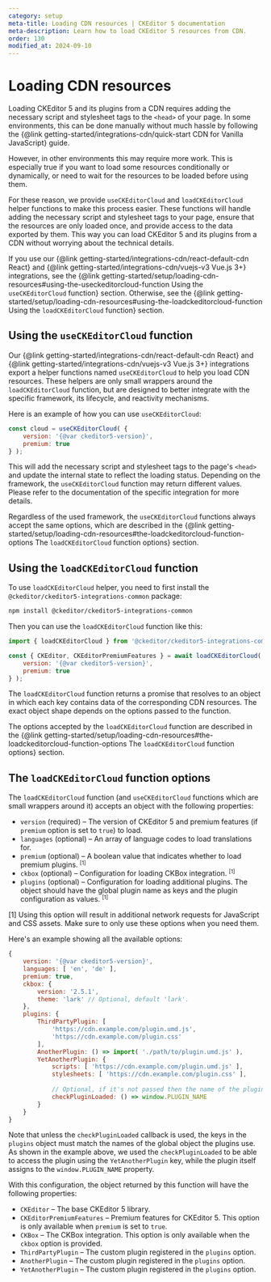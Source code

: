 ```yaml
---
category: setup
meta-title: Loading CDN resources | CKEditor 5 documentation
meta-description: Learn how to load CKEditor 5 resources from CDN.
order: 130
modified_at: 2024-09-10
---
```


# Loading CDN resources

Loading CKEditor&nbsp;5 and its plugins from a CDN requires adding the necessary script and stylesheet tags to the `<head>` of your page. In some environments, this can be done manually without much hassle by following the {@link getting-started/integrations-cdn/quick-start CDN for Vanilla JavaScript} guide.

However, in other environments this may require more work. This is especially true if you want to load some resources conditionally or dynamically, or need to wait for the resources to be loaded before using them.

For these reason, we provide `useCKEditorCloud` and `loadCKEditorCloud` helper functions to make this process easier. These functions will handle adding the necessary script and stylesheet tags to your page, ensure that the resources are only loaded once, and provide access to the data exported by them. This way you can load CKEditor&nbsp;5 and its plugins from a CDN without worrying about the technical details.

If you use our {@link getting-started/integrations-cdn/react-default-cdn React} and {@link getting-started/integrations-cdn/vuejs-v3 Vue.js 3+} integrations, see the {@link getting-started/setup/loading-cdn-resources#using-the-useckeditorcloud-function Using the `useCKEditorCloud` function} section. Otherwise, see the {@link getting-started/setup/loading-cdn-resources#using-the-loadckeditorcloud-function Using the `loadCKEditorCloud` function} section.

## Using the `useCKEditorCloud` function

Our {@link getting-started/integrations-cdn/react-default-cdn React} and {@link getting-started/integrations-cdn/vuejs-v3 Vue.js 3+} integrations export a helper functions named `useCKEditorCloud` to help you load CDN resources. These helpers are only small wrappers around the `loadCKEditorCloud` function, but are designed to better integrate with the specific framework, its lifecycle, and reactivity mechanisms.

Here is an example of how you can use `useCKEditorCloud`:

```js
const cloud = useCKEditorCloud( {
	version: '{@var ckeditor5-version}',
	premium: true
} );
```

This will add the necessary script and stylesheet tags to the page's `<head>` and update the internal state to reflect the loading status. Depending on the framework, the `useCKEditorCloud` function may return different values. Please refer to the documentation of the specific integration for more details.

Regardless of the used framework, the `useCKEditorCloud` functions always accept the same options, which are described in the {@link getting-started/setup/loading-cdn-resources#the-loadckeditorcloud-function-options The `loadCKEditorCloud` function options} section.

## Using the `loadCKEditorCloud` function

To use `loadCKEditorCloud` helper, you need to first install the `@ckeditor/ckeditor5-integrations-common` package:

```bash
npm install @ckeditor/ckeditor5-integrations-common
```

Then you can use the `loadCKEditorCloud` function like this:

```js
import { loadCKEditorCloud } from '@ckeditor/ckeditor5-integrations-common';

const { CKEditor, CKEditorPremiumFeatures } = await loadCKEditorCloud( {
	version: '{@var ckeditor5-version}',
	premium: true
} );
```

The `loadCKEditorCloud` function returns a promise that resolves to an object in which each key contains data of the corresponding CDN resources. The exact object shape depends on the options passed to the function.

The options accepted by the `loadCKEditorCloud` function are described in the {@link getting-started/setup/loading-cdn-resources#the-loadckeditorcloud-function-options The `loadCKEditorCloud` function options} section.

## The `loadCKEditorCloud` function options

The `loadCKEditorCloud` function (and `useCKEditorCloud` functions which are small wrappers around it) accepts an object with the following properties:

* `version` (required) &ndash; The version of CKEditor&nbsp;5 and premium features (if `premium` option is set to `true`) to load.
* `languages` (optional) &ndash; An array of language codes to load translations for.
* `premium` (optional) &ndash; A boolean value that indicates whether to load premium plugins. <sup>[1]</sup>
* `ckbox` (optional) &ndash; Configuration for loading CKBox integration. <sup>[1]</sup>
* `plugins` (optional) &ndash; Configuration for loading additional plugins. The object should have the global plugin name as keys and the plugin configuration as values. <sup>[1]</sup>

<info-box info>
[1] Using this option will result in additional network requests for JavaScript and CSS assets. Make sure to only use these options when you need them.
</info-box>

<style>
	sup {
		top: -0.5em;
		position: relative;
		font-size: 75%;
		line-height: 0;
		vertical-align: baseline;
	}
</style>

Here's an example showing all the available options:

```javascript
{
	version: '{@var ckeditor5-version}',
	languages: [ 'en', 'de' ],
	premium: true,
	ckbox: {
		version: '2.5.1',
		theme: 'lark' // Optional, default 'lark'.
	},
	plugins: {
		ThirdPartyPlugin: [
			'https://cdn.example.com/plugin.umd.js',
			'https://cdn.example.com/plugin.css'
		],
		AnotherPlugin: () => import( './path/to/plugin.umd.js' ),
		YetAnotherPlugin: {
			scripts: [ 'https://cdn.example.com/plugin.umd.js' ],
			stylesheets: [ 'https://cdn.example.com/plugin.css' ],
			
			// Optional, if it's not passed then the name of the plugin will be used.
			checkPluginLoaded: () => window.PLUGIN_NAME
		}
	}
}
```

Note that unless the `checkPluginLoaded` callback is used, the keys in the `plugins` object must match the names of the global object the plugins use. As shown in the example above, we used the `checkPluginLoaded` to be able to access the plugin using the `YetAnotherPlugin` key, while the plugin itself assigns to the `window.PLUGIN_NAME` property.

With this configuration, the object returned by this function will have the following properties:

* `CKEditor` &ndash; The base CKEditor&nbsp;5 library.
* `CKEditorPremiumFeatures` &ndash; Premium features for CKEditor&nbsp;5. This option is only available when `premium` is set to `true`.
* `CKBox` &ndash; The CKBox integration. This option is only available when the `ckbox` option is provided.
* `ThirdPartyPlugin` &ndash; The custom plugin registered in the `plugins` option.
* `AnotherPlugin` &ndash; The custom plugin registered in the `plugins` option.
* `YetAnotherPlugin` &ndash; The custom plugin registered in the `plugins` option.
